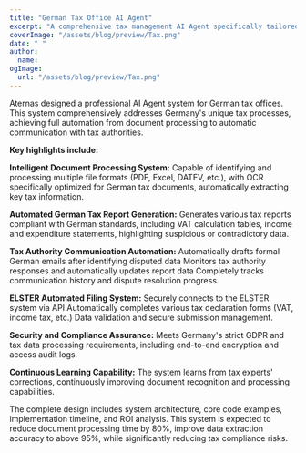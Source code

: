 ```yaml
---
title: "German Tax Office AI Agent"
excerpt: "A comprehensive tax management AI Agent specifically tailored for German tax offices, capable of automatically processing documents, generating reports, communicating with tax authorities, and completing tax filings. This system will significantly improve the efficiency of tax offices, reduce human errors, and ensure tax compliance."
coverImage: "/assets/blog/preview/Tax.png"
date: " "
author:
  name:
ogImage:
  url: "/assets/blog/preview/Tax.png"
---
```


Aternas designed a professional AI Agent system for German tax offices. This system comprehensively addresses Germany's unique tax processes, achieving full automation from document processing to automatic communication with tax authorities.

**Key highlights include:**

**Intelligent Document Processing System:** 
Capable of identifying and processing multiple file formats (PDF, Excel, DATEV, etc.), with OCR specifically optimized for German tax documents, automatically extracting key tax information.

**Automated German Tax Report Generation:**
Generates various tax reports compliant with German standards, including VAT calculation tables, income and expenditure statements, highlighting suspicious or contradictory data.

**Tax Authority Communication Automation:**
Automatically drafts formal German emails after identifying disputed data Monitors tax authority responses and automatically updates report data Completely tracks communication history and dispute resolution progress.

**ELSTER Automated Filing System:**
Securely connects to the ELSTER system via API Automatically completes various tax declaration forms (VAT, income tax, etc.) Data validation and secure submission management.

**Security and Compliance Assurance:**
Meets Germany's strict GDPR and tax data processing requirements, including end-to-end encryption and access audit logs.

**Continuous Learning Capability:**
The system learns from tax experts' corrections, continuously improving document recognition and processing capabilities.

The complete design includes system architecture, core code examples, implementation timeline, and ROI analysis. This system is expected to reduce document processing time by 80%, improve data extraction accuracy to above 95%, while significantly reducing tax compliance risks.